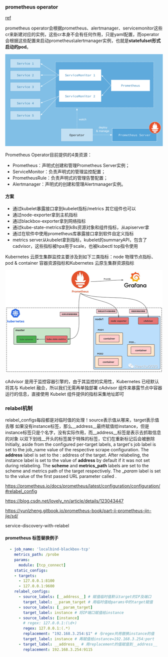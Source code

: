 ### prometheus operator

[ref](https://yunlzheng.gitbook.io/prometheus-book/part-iii-prometheus-shi-zhan/operator/what-is-prometheus-operators)

prometheus operator会根据prometheus、alertmanager、servicemonitor这些cr来新建对应的实例，这些cr本身不会有任何作用，只是yaml配置，而operator会根据这些配置来启动prometheus\alertmanager实例，也就是**statefulset形式启动的pod**。

![](../../../reference/pic/prometheus-architecture.png)

Prometheus Operator目前提供的️4类资源：
- Prometheus：声明式创建和管理Prometheus Server实例；
- ServiceMonitor：负责声明式的管理监控配置；
- PrometheusRule：负责声明式的管理告警配置；
- Alertmanager：声明式的创建和管理Alertmanager实例。

#### 方案

- 通过kubelet暴露接口拿到kubelet指标/metrics 其它组件也可以
- 通过node-exporter拿到主机指标
- 通过blackbox-exporter拿到网络指标
- 通过kube-state-metrics拿到k8s资源对象和组件指标，从apiserver拿
- 通过在软件中使用prometheus库暴露接口拿到软件自定义指标
- metrics server从kubelet拿到指标，kubelet的summaryAPI，包含了cadvisor，这些指标被hpa用于scale，也被kubectl top指令使用

Kubernetes 云原生集群监控主要涉及到如下三类指标：node 物理节点指标、pod & container 容器资源指标和Kubernetes 云原生集群资源指标

![](../../../reference/pic/prometheus-k8s.png)

cAdvisor 是用于监控容器引擎的，由于其监控的实用性，Kubernetes 已经默认将其与 Kubelet 融合，所以我们无需再单独部署 cAdvisor 组件来暴露节点中容器运行的信息，直接使用 Kubelet 组件提供的指标采集地址即可



### relabel机制

relabel_configs每段都是对临时值的处理！source表示值从哪来，target表示值去哪
如果没有instance标签，那么__address__最终赋值给instance，但是instance标签只是个名字，没有实际作用，而__address__标签是表示去抓取信息的对象
以双下划线__开头的标签属于特殊的标签，它们在重新标记后会被删除
Initially, aside from the configured per-target labels, a target's job label is set to the job_name value of the respective scrape configuration. The __address__ label is set to the <host>:<port> address of the target. After relabeling, the instance label is set to the value of __address__ by default if it was not set during relabeling. The __scheme__ and __metrics_path__ labels are set to the scheme and metrics path of the target respectively. The __param_<name> label is set to the value of the first passed URL parameter called <name>.

https://prometheus.io/docs/prometheus/latest/configuration/configuration/#relabel_config

https://blog.csdn.net/lovely_nn/article/details/123043447

https://yunlzheng.gitbook.io/prometheus-book/part-ii-prometheus-jin-jie/sd/

service-discovery-with-relabel

#### prometheus 标签替换例子
```yaml
  - job_name: 'localbind-blackbox-tcp'
    metrics_path: /probe
    params:
      module: [tcp_connect]
    static_configs:
    - targets:
      - 127.0.0.1:8100
      - 127.0.0.1:9600
    relabel_configs:
      - source_labels: [__address__] # 赋值临时值默认target的IP及端口
        target_label: __param_target # 用临时值给params中的target赋值
      - source_labels: [__param_target] 
        target_label: instance # 将IP端口赋值给instance
      - source_labels: [instance] 
        # regex: 127.0.0.1:(\d+)
        regex: 127.0.0.1:(.*) 
        replacement: "192.168.3.254:$1" # 与regex共用替换instance的值
        target_label: instance # 再赋值给instance=192.168.3.254:port
      - target_label: __address__ # 用replacement的值赋值到__address__
        replacement: 192.168.3.254:9115
```


